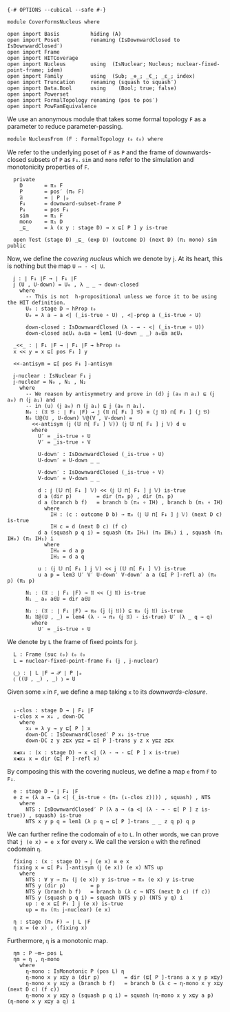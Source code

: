 ```
{-# OPTIONS --cubical --safe #-}

module CoverFormsNucleus where

open import Basis          hiding (A)
open import Poset          renaming (IsDownwardClosed to IsDownwardClosed′)
open import Frame
open import HITCoverage
open import Nucleus        using  (IsNuclear; Nucleus; nuclear-fixed-point-frame; idem)
open import Family         using  (Sub; _⊚_; _€_; _ε_; index)
open import Truncation     renaming (squash to squash′)
open import Data.Bool      using    (Bool; true; false)
open import Powerset
open import FormalTopology renaming (pos to pos′)
open import PowFamEquivalence
```

We use an anonymous module that takes some formal topology `F` as a parameter to reduce
parameter-passing.

```
module NucleusFrom (F : FormalTopology ℓ₀ ℓ₀) where
```

We refer to the underlying poset of `F` as `P` and the frame of downwards-closed subsets
of `P` as `F↓`. `sim` and `mono` refer to the simulation and monotonicity properties of
`F`.

```
  private
    D       = π₀ F
    P       = pos′ (π₀ F)
    𝔉       = ∣ P ∣ₚ
    F↓      = downward-subset-frame P
    P↓      = pos F↓
    sim     = π₁ F
    mono    = π₁ D
    _⊑_     = λ (x y : stage D) → x ⊑[ P ] y is-true

  open Test (stage D) _⊑_ (exp D) (outcome D) (next D) (π₁ mono) sim public
```

Now, we define the *covering nucleus* which we denote by `𝕛`. At its heart, this is
nothing but the map `U ↦ - <| U`.

```
  𝕛 : ∣ F↓ ∣F → ∣ F↓ ∣F
  𝕛 (U , U-down) = U₀ , λ _ _ → down-closed
    where
      -- This is not  h-propositional unless we force it to be using the HIT definition.
      U₀ : stage D → hProp ℓ₀
      U₀ = λ a → a <| (_is-true ∘ U) , <|-prop a (_is-true ∘ U)

      down-closed : IsDownwardClosed (λ - → - <| (_is-true ∘ U))
      down-closed aεU₁ a₀⊑a = lem1 (U-down _ _) a₀⊑a aεU₁

  _<<_ : ∣ F↓ ∣F → ∣ F↓ ∣F → hProp ℓ₀
  x << y = x ⊑[ pos F↓ ] y

  <<-antisym = ⊑[ pos F↓ ]-antisym

  𝕛-nuclear : IsNuclear F↓ 𝕛
  𝕛-nuclear = N₀ , N₁ , N₂
    where
      -- We reason by antisymmetry and prove in (d) 𝕛 (a₀ ⊓ a₁) ⊑ (𝕛 a₀) ⊓ (𝕛 a₁) and
      -- in (u) (𝕛 a₀) ⊓ (𝕛 a₁) ⊑ 𝕛 (a₀ ⊓ a₁).
      N₀ : (𝔘 𝔙 : ∣ F↓ ∣F) → 𝕛 (𝔘 ⊓[ F↓ ] 𝔙) ≡ (𝕛 𝔘) ⊓[ F↓ ] (𝕛 𝔙)
      N₀ 𝕌@(U , U-down) 𝕍@(V , V-down) =
        <<-antisym (𝕛 (𝕌 ⊓[ F↓ ] 𝕍)) (𝕛 𝕌 ⊓[ F↓ ] 𝕛 𝕍) d u
        where
          U′ = _is-true ∘ U
          V′ = _is-true ∘ V

          U-down′ : IsDownwardClosed (_is-true ∘ U)
          U-down′ = U-down _ _

          V-down′ : IsDownwardClosed (_is-true ∘ V)
          V-down′ = V-down _ _

          d : 𝕛 (𝕌 ⊓[ F↓ ] 𝕍) << (𝕛 𝕌 ⊓[ F↓ ] 𝕛 𝕍) is-true
          d a (dir p)        = dir (π₀ p) , dir (π₁ p)
          d a (branch b f)   = branch b (π₀ ∘ IH) , branch b (π₁ ∘ IH)
            where
              IH : (c : outcome D b) → π₀ (𝕛 𝕌 ⊓[ F↓ ] 𝕛 𝕍) (next D c) is-true
              IH c = d (next D c) (f c)
          d a (squash p q i) = squash (π₀ IH₀) (π₀ IH₁) i , squash (π₁ IH₀) (π₁ IH₁) i
            where
              IH₀ = d a p
              IH₁ = d a q

          u : (𝕛 𝕌 ⊓[ F↓ ] 𝕛 𝕍) << 𝕛 (𝕌 ⊓[ F↓ ] 𝕍) is-true
          u a p = lem3 U′ V′ U-down′ V-down′ a a (⊑[ P ]-refl a) (π₀ p) (π₁ p)

      N₁ : (𝔘 : ∣ F↓ ∣F) → 𝔘 << (𝕛 𝔘) is-true
      N₁ _ a₀ a∈U = dir a∈U

      N₂ : (𝔘 : ∣ F↓ ∣F) → π₀ (𝕛 (𝕛 𝔘)) ⊆ π₀ (𝕛 𝔘) is-true
      N₂ 𝔘@(U , _) = lem4 (λ - → π₀ (𝕛 𝔘) - is-true) U′ (λ _ q → q)
        where
          U′ = _is-true ∘ U
```

We denote by `L` the frame of fixed points for `𝕛`.

```
  L : Frame (suc ℓ₀) ℓ₀ ℓ₀
  L = nuclear-fixed-point-frame F↓ (𝕛 , 𝕛-nuclear)

  ⦅_⦆ : ∣ L ∣F → 𝒫 ∣ P ∣ₚ
  ⦅ ((U , _) , _) ⦆ = U
```

Given some `x` in `F`, we define a map taking `x` to its *downwards-closure*.

```

  ↓-clos : stage D → ∣ F↓ ∣F
  ↓-clos x = x↓ , down-DC
    where
      x↓ = λ y → y ⊑[ P ] x
      down-DC : IsDownwardClosed′ P x↓ is-true
      down-DC z y z⊑x y⊑z = ⊑[ P ]-trans y z x y⊑z z⊑x

  x◀x↓ : (x : stage D) → x <| (λ - → - ⊑[ P ] x is-true)
  x◀x↓ x = dir (⊑[ P ]-refl x)
```

By composing this with the covering nucleus, we define a map `e` from `F` to `F↓`.

```
  e : stage D → ∣ F↓ ∣F
  e z = (λ a → (a <| (_is-true ∘ (π₀ (↓-clos z)))) , squash) , NTS
    where
      NTS : IsDownwardClosed′ P (λ a → (a <| (λ - → - ⊑[ P ] z is-true)) , squash) is-true
      NTS x y p q = lem1 (λ p q → ⊑[ P ]-trans _ _ z q p) q p
```

We can further refine the codomain of `e` to `L`. In other words, we can prove that `j (e
x) = e x` for every `x`. We call the version `e` with the refined codomain `η`.

```
  fixing : (x : stage D) → 𝕛 (e x) ≡ e x
  fixing x = ⊑[ P↓ ]-antisym (𝕛 (e x)) (e x) NTS up
    where
      NTS : ∀ y → π₀ (𝕛 (e x)) y is-true → π₀ (e x) y is-true
      NTS y (dir p)        = p
      NTS y (branch b f)   = branch b (λ c → NTS (next D c) (f c))
      NTS y (squash p q i) = squash (NTS y p) (NTS y q) i
      up : e x ⊑[ P↓ ] 𝕛 (e x) is-true
      up = π₀ (π₁ 𝕛-nuclear) (e x)

  η : stage (π₀ F) → ∣ L ∣F
  η x = (e x) , (fixing x)
```

Furthermore, `η` is a monotonic map.

```
  ηm : P ─m→ pos L
  ηm = η , η-mono
    where
      η-mono : IsMonotonic P (pos L) η
      η-mono x y x⊑y a (dir p)        = dir (⊑[ P ]-trans a x y p x⊑y)
      η-mono x y x⊑y a (branch b f)   = branch b (λ c → η-mono x y x⊑y (next D c) (f c))
      η-mono x y x⊑y a (squash p q i) = squash (η-mono x y x⊑y a p) (η-mono x y x⊑y a q) i
```
